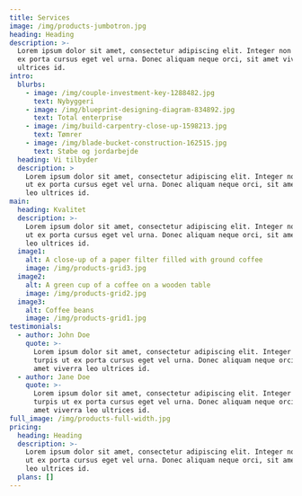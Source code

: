```yaml
---
title: Services
image: /img/products-jumbotron.jpg
heading: Heading
description: >-
  Lorem ipsum dolor sit amet, consectetur adipiscing elit. Integer non turpis ut
  ex porta cursus eget vel urna. Donec aliquam neque orci, sit amet viverra leo
  ultrices id. 
intro:
  blurbs:
    - image: /img/couple-investment-key-1288482.jpg
      text: Nybyggeri
    - image: /img/blueprint-designing-diagram-834892.jpg
      text: Total enterprise
    - image: /img/build-carpentry-close-up-1598213.jpg
      text: Tømrer
    - image: /img/blade-bucket-construction-162515.jpg
      text: Støbe og jordarbejde
  heading: Vi tilbyder
  description: >
    Lorem ipsum dolor sit amet, consectetur adipiscing elit. Integer non turpis
    ut ex porta cursus eget vel urna. Donec aliquam neque orci, sit amet viverra
    leo ultrices id. 
main:
  heading: Kvalitet
  description: >-
    Lorem ipsum dolor sit amet, consectetur adipiscing elit. Integer non turpis
    ut ex porta cursus eget vel urna. Donec aliquam neque orci, sit amet viverra
    leo ultrices id. 
  image1:
    alt: A close-up of a paper filter filled with ground coffee
    image: /img/products-grid3.jpg
  image2:
    alt: A green cup of a coffee on a wooden table
    image: /img/products-grid2.jpg
  image3:
    alt: Coffee beans
    image: /img/products-grid1.jpg
testimonials:
  - author: John Doe
    quote: >-
      Lorem ipsum dolor sit amet, consectetur adipiscing elit. Integer non
      turpis ut ex porta cursus eget vel urna. Donec aliquam neque orci, sit
      amet viverra leo ultrices id. 
  - author: Jane Doe
    quote: >-
      Lorem ipsum dolor sit amet, consectetur adipiscing elit. Integer non
      turpis ut ex porta cursus eget vel urna. Donec aliquam neque orci, sit
      amet viverra leo ultrices id. 
full_image: /img/products-full-width.jpg
pricing:
  heading: Heading
  description: >-
    Lorem ipsum dolor sit amet, consectetur adipiscing elit. Integer non turpis
    ut ex porta cursus eget vel urna. Donec aliquam neque orci, sit amet viverra
    leo ultrices id. 
  plans: []
---
```



